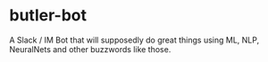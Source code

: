 # butler-bot
A Slack / IM Bot that will supposedly do great things using ML, NLP, NeuralNets and other buzzwords like those. 
